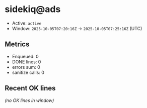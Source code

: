 # sidekiq@ads

- Active: `active`
- Window: `2025-10-05T07:20:16Z` → `2025-10-05T07:25:16Z` (UTC)

## Metrics
- Enqueued: 0
- DONE lines: 0
- errors sum: 0
- sanitize calls: 0

## Recent OK lines
_(no OK lines in window)_
